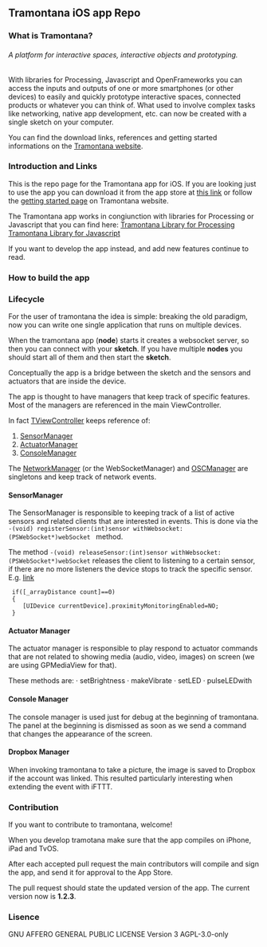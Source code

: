 ## Tramontana iOS app Repo

### What is Tramontana?

###### A platform for interactive spaces, interactive objects and prototyping.

With libraries for Processing, Javascript and OpenFrameworks you can access the inputs and outputs of one or more smartphones (or other devices) to easily and quickly prototype interactive spaces, connected products or whatever you can think of. What used to involve complex tasks like networking, native app development, etc. can now be created with a single sketch on your computer.

You can find the download links, references and getting started informations on the [Tramontana website](https://tramontana.xyz).

### Introduction and Links

This is the repo page for the Tramontana app for iOS. If you are looking just to use the app you can download it from the app store at [this link](https://apps.apple.com/us/app/id1121069555) or follow the [getting started page](https://tramontana.xyz) on Tramontana website.


The Tramontana app works in congiunction with libraries for Processing or Javascript that you can find here:
[Tramontana Library for Processing](https://github.com/pierdr/Tramontana-for-Processing) 
[Tramontana Library for Javascript](https://github.com/pierdr/Tramontana-for-Web)

If you want to develop the app instead, and add new features continue to read.

### How to build the app



### Lifecycle

For the user of tramontana the idea is simple:
breaking the old paradigm, now you can write one single application that runs on multiple devices. 


When the tramontana app (**node**) starts it creates a websocket server, so then you can connect with your **sketch**. If you have multiple **nodes** you should start all of them and then start the **sketch**.

Conceptually the app is a bridge between the sketch and the sensors and actuators that are inside the device.

The app is thought to have managers that keep track of specific features. Most of the managers are referenced in the main ViewController.

In fact [TViewController](https://github.com/tramontanaixd/ios-app/blob/master/iOSNode/TViewController.h) keeps reference of: 
1. [SensorManager](https://github.com/tramontanaixd/ios-app/blob/master/iOSNode/SensorManager.h)
2. [ActuatorManager](https://github.com/tramontanaixd/ios-app/blob/master/iOSNode/ActuatorManager.h)
3. [ConsoleManager](https://github.com/tramontanaixd/ios-app/blob/master/iOSNode/ConsoleManager.h)

The [NetworkManager](https://github.com/tramontanaixd/ios-app/blob/master/iOSNode/NetworkManager.h) (or the WebSocketManager) and [OSCManager](https://github.com/tramontanaixd/ios-app/blob/master/iOSNode/OscManager.h) are singletons and keep track of network events. 

#### SensorManager 
The SensorManager is responsible to keeping track of a list of active sensors and related clients that are interested in events. This is done via the `-(void) registerSensor:(int)sensor withWebsocket:(PSWebSocket*)webSocket ` method.

The method `-(void) releaseSensor:(int)sensor withWebsocket:(PSWebSocket*)webSocket` releases the client to listening to a certain sensor, if there are no more listeners the device stops to track the specific sensor. 
E.g. [link](https://github.com/tramontanaixd/ios-app/blob/master/iOSNode/SensorManager.m#L239)

```objc
 if([_arrayDistance count]==0)
 {
    [UIDevice currentDevice].proximityMonitoringEnabled=NO;
 }
```

#### Actuator Manager

The actuator manager is responsible to play respond to actuator commands that are not related to showing media (audio, video, images) on screen (we are using GPMediaView for that).

These methods are:
· setBrightness
· makeVibrate
· setLED
· pulseLEDwith


#### Console Manager
The console manager is used just for debug at the beginning of tramontana. The panel at the beginning is dismissed as soon as we send a command that changes the appearance of the screen. 


#### Dropbox Manager
When invoking tramontana to take a picture, the image is saved to Dropbox if the account was linked. This resulted particularly interesting when extending the event with iFTTT.


 

### Contribution

If you want to contribute to tramontana, welcome!
 
When you develop tramotana make sure that the app compiles on iPhone, iPad and TvOS.

After each accepted pull request  the main contributors will compile and sign the app, and send it for approval to the App Store.

The pull request should state the updated version of the app. The current version now is **1.2.3**.
 
### Lisence
GNU AFFERO GENERAL PUBLIC LICENSE Version 3
AGPL-3.0-only
